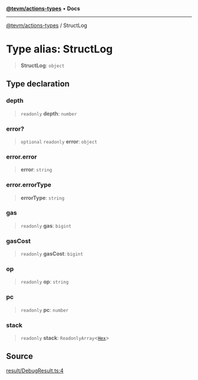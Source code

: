 [**@tevm/actions-types**](../README.md) • **Docs**

***

[@tevm/actions-types](../globals.md) / StructLog

# Type alias: StructLog

> **StructLog**: `object`

## Type declaration

### depth

> `readonly` **depth**: `number`

### error?

> `optional` `readonly` **error**: `object`

### error.error

> **error**: `string`

### error.errorType

> **errorType**: `string`

### gas

> `readonly` **gas**: `bigint`

### gasCost

> `readonly` **gasCost**: `bigint`

### op

> `readonly` **op**: `string`

### pc

> `readonly` **pc**: `number`

### stack

> `readonly` **stack**: `ReadonlyArray`\<[`Hex`](Hex.md)\>

## Source

[result/DebugResult.ts:4](https://github.com/evmts/tevm-monorepo/blob/main/packages/actions-types/src/result/DebugResult.ts#L4)
